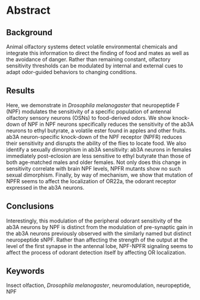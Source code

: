 # Abstract

## Background
Animal olfactory systems detect volatile environmental chemicals and integrate this information to direct the finding of food and mates as well as the avoidance of danger.
Rather than remaining constant, olfactory sensitivity thresholds can be modulated by internal and external cues to adapt odor-guided behaviors to changing conditions.

## Results
Here, we demonstrate in *Drosophila melanogaster* that neuropeptide F (NPF) modulates the sensitivity of a specific population of antennal olfactory sensory neurons (OSNs) to food-derived odors.
We show knock-down of NPF in NPF neurons specifically reduces the sensitivity of the ab3A neurons to ethyl butyrate, a volatile ester found in apples and other fruits.
ab3A neuron-specific knock-down of the NPF receptor (NPFR) reduces their sensitivity and disrupts the ability of the flies to locate food.
We also identify a sexually dimorphism in ab3A sensitivity: ab3A neurons in females immediately post-eclosion are less sensitive to ethyl butyrate than those of both age-matched males and older females.
Not only does this change in sensitivity correlate with brain NPF levels, NPFR mutants show no such sexual dimorphism.
Finally, by way of mechanism, we show that mutation of NPFR seems to affect the localization of OR22a, the odorant receptor expressed in the ab3A neurons.

## Conclusions
Interestingly, this modulation of the peripheral odorant sensitivity of the ab3A neurons by NPF is distinct from the modulation of pre-synaptic gain in the ab3A neurons previously observed with the similarly named but distinct neuropeptide sNPF.
Rather than affecting the strength of the output at the level of the first synapse in the antennal lobe, NPF-NPFR signaling seems to affect the process of odorant detection itself by affecting OR localization.

## Keywords
Insect olfaction, _Drosophila melanogaster_, neuromodulation, neuropeptide, NPF